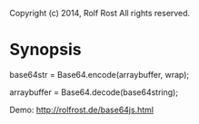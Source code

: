 Copyright (c) 2014, Rolf Rost
All rights reserved.


Synopsis
========

  base64str = Base64.encode(arraybuffer, wrap);
  
  arraybuffer = Base64.decode(base64string);



Demo: http://rolfrost.de/base64js.html 
